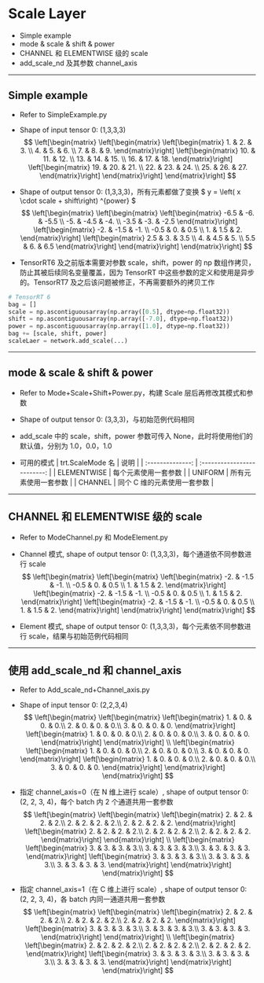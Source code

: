 # Scale Layer
+ Simple example
+ mode & scale & shift & power
+ CHANNEL 和 ELEMENTWISE 级的 scale
+ add_scale_nd 及其参数 channel_axis

---
## Simple example
+ Refer to SimpleExample.py

+ Shape of input tensor 0: (1,3,3,3)
$$
\left[\begin{matrix}
    \left[\begin{matrix}
        \left[\begin{matrix}
            1. & 2. & 3. \\
            4. & 5. & 6. \\
            7. & 8. & 9.
        \end{matrix}\right]
        \left[\begin{matrix}
            10. & 11. & 12. \\
            13. & 14. & 15. \\
            16. & 17. & 18.
        \end{matrix}\right]
        \left[\begin{matrix}
            19. & 20. & 21. \\
            22. & 23. & 24. \\
            25. & 26. & 27.
        \end{matrix}\right]
    \end{matrix}\right]
\end{matrix}\right]
$$

+ Shape of output tensor 0: (1,3,3,3)，所有元素都做了变换 $ y = \left( x \cdot scale + shift\right) ^{power} $
$$
\left[\begin{matrix}
    \left[\begin{matrix}
        \left[\begin{matrix}
            -6.5 & -6.  & -5.5 \\
            -5.  & -4.5 & -4.  \\
            -3.5 & -3.  & -2.5
        \end{matrix}\right]
        \left[\begin{matrix}
            -2.  & -1.5 & -1.  \\
            -0.5 &  0.  &  0.5 \\
             1.  &  1.5 &  2.
        \end{matrix}\right]
        \left[\begin{matrix}
            2.5  & 3.  & 3.5 \\
            4.   & 4.5 & 5.  \\
            5.5  & 6.  & 6.5
        \end{matrix}\right]
    \end{matrix}\right]
\end{matrix}\right]
$$

+ TensorRT6 及之前版本需要对参数 scale，shift，power 的 np 数组作拷贝，防止其被后续同名变量覆盖，因为 TensorRT 中这些参数的定义和使用是异步的。TensorRT7 及之后该问题被修正，不再需要额外的拷贝工作
```python
# TensorRT 6
bag = []
scale = np.ascontiguousarray(np.array([0.5], dtype=np.float32))
shift = np.ascontiguousarray(np.array([-7.0], dtype=np.float32))
power = np.ascontiguousarray(np.array([1.0], dtype=np.float32))
bag += [scale, shift, power]
scaleLaer = network.add_scale(...)
```

---

## mode & scale & shift & power
+ Refer to Mode+Scale+Shift+Power.py，构建 Scale 层后再修改其模式和参数

+ Shape of output tensor 0: (3,3,3)，与初始范例代码相同

+ add_scale 中的 scale，shift，power 参数可传入 None，此时将使用他们的默认值，分别为 1.0，0.0，1.0

+ 可用的模式
| trt.ScaleMode 名 |            说明             |
| :--------------: | :-------------------------: |
|   ELEMENTWISE    |    每个元素使用一套参数     |
|     UNIFORM      |    所有元素使用一套参数     |
|     CHANNEL      | 同个 C 维的元素使用一套参数 |

---

## CHANNEL 和 ELEMENTWISE 级的 scale
+ Refer to ModeChannel.py 和 ModeElement.py

+ Channel 模式, shape of output tensor 0: (1,3,3,3)，每个通道依不同参数进行 scale
$$
\left[\begin{matrix}
    \left[\begin{matrix}
        \left[\begin{matrix}
            -2.  & -1.5 & -1.  \\
            -0.5 &  0.  &  0.5 \\
             1.  &  1.5 &  2.
        \end{matrix}\right]
        \left[\begin{matrix}
            -2.  & -1.5 & -1.  \\
            -0.5 &  0.  &  0.5 \\
             1.  &  1.5 &  2.
        \end{matrix}\right]
        \left[\begin{matrix}
            -2.  & -1.5 & -1.  \\
            -0.5 &  0.  &  0.5 \\
             1.  &  1.5 &  2.
        \end{matrix}\right]
    \end{matrix}\right]
\end{matrix}\right]
$$

+ Element 模式, shape of output tensor 0: (1,3,3,3)，每个元素依不同参数进行 scale，结果与初始范例代码相同

---

## 使用 add_scale_nd 和 channel_axis
+ Refer to Add_scale_nd+Channel_axis.py

+ Shape of input tensor 0: (2,2,3,4)
$$
\left[\begin{matrix}
    \left[\begin{matrix}
        \left[\begin{matrix}
             1. &  0. &  0. &  0.\\
             2. &  0. &  0. &  0.\\
             3. &  0. &  0. &  0.
        \end{matrix}\right]
        \left[\begin{matrix}
             1. &  0. &  0. &  0.\\
             2. &  0. &  0. &  0.\\
             3. &  0. &  0. &  0.
        \end{matrix}\right]
    \end{matrix}\right]
    \\
    \left[\begin{matrix}
        \left[\begin{matrix}
             1. &  0. &  0. &  0.\\
             2. &  0. &  0. &  0.\\
             3. &  0. &  0. &  0.
        \end{matrix}\right]
        \left[\begin{matrix}
             1. &  0. &  0. &  0.\\
             2. &  0. &  0. &  0.\\
             3. &  0. &  0. &  0.
        \end{matrix}\right]
    \end{matrix}\right]
\end{matrix}\right]
$$

+ 指定 channel_axis=0（在 N 维上进行 scale）, shape of output tensor 0: (2, 2, 3, 4)，每个 batch 内 2 个通道共用一套参数
$$
\left[\begin{matrix}
    \left[\begin{matrix}
        \left[\begin{matrix}
             2. &  2. &  2. &  2.\\
             2. &  2. &  2. &  2.\\
             2. &  2. &  2. &  2.
        \end{matrix}\right]
        \left[\begin{matrix}
             2. &  2. &  2. &  2.\\
             2. &  2. &  2. &  2.\\
             2. &  2. &  2. &  2.
        \end{matrix}\right]
    \end{matrix}\right]
    \\
    \left[\begin{matrix}
        \left[\begin{matrix}
             3. &  3. &  3. &  3.\\
             3. &  3. &  3. &  3.\\
             3. &  3. &  3. &  3.
        \end{matrix}\right]
        \left[\begin{matrix}
             3. &  3. &  3. &  3.\\
             3. &  3. &  3. &  3.\\
             3. &  3. &  3. &  3.
        \end{matrix}\right]
    \end{matrix}\right]
\end{matrix}\right]
$$

+ 指定 channel_axis=1（在 C 维上进行 scale）, shape of output tensor 0: (2, 2, 3, 4)，各 batch 内同一通道共用一套参数
$$
\left[\begin{matrix}
    \left[\begin{matrix}
        \left[\begin{matrix}
             2. &  2. &  2. &  2.\\
             2. &  2. &  2. &  2.\\
             2. &  2. &  2. &  2.
        \end{matrix}\right]
        \left[\begin{matrix}
             3. &  3. &  3. &  3.\\
             3. &  3. &  3. &  3.\\
             3. &  3. &  3. &  3.
        \end{matrix}\right]
    \end{matrix}\right]
    \\
    \left[\begin{matrix}
        \left[\begin{matrix}
             2. &  2. &  2. &  2.\\
             2. &  2. &  2. &  2.\\
             2. &  2. &  2. &  2.
        \end{matrix}\right]
        \left[\begin{matrix}
             3. &  3. &  3. &  3.\\
             3. &  3. &  3. &  3.\\
             3. &  3. &  3. &  3.
        \end{matrix}\right]
    \end{matrix}\right]
\end{matrix}\right]
$$
